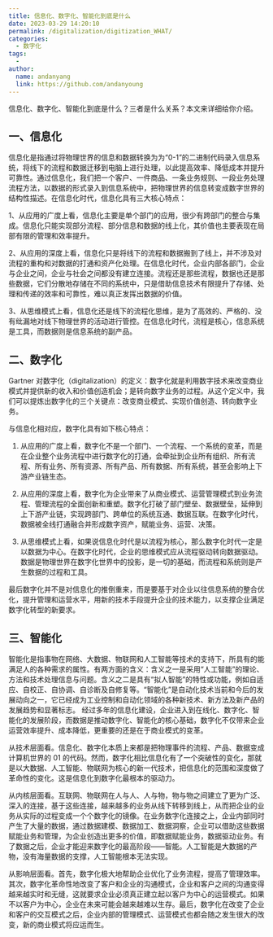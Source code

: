 ```yaml
---
title: 信息化、数字化、智能化到底是什么
date: 2023-03-29 14:20:10
permalink: /digitalization/digitization_WHAT/
categories:
  - 数字化
tags:
  -
author:
  name: andanyang
  link: https://github.com/andanyoung
---
```


信息化、数字化、智能化到底是什么？三者是什么关系？本文来详细给你介绍。

## 一、信息化

信息化是指通过将物理世界的信息和数据转换为为“0-1”的二进制代码录入信息系统，将线下的流程和数据迁移到电脑上进行处理，以此提高效率、降低成本并提升可靠性。通过信息化，我们把一个客户、一件商品、一条业务规则、一段业务处理流程方法，以数据的形式录入到信息系统中，把物理世界的信息转变成数字世界的结构性描述。在信息化时代，信息化具有三大核心特点：

1、从应用的广度上看，信息化主要是单个部门的应用，很少有跨部门的整合与集成。信息化只能实现部分流程、部分信息和数据的线上化，其价值也主要表现在局部有限的管理和效率提升。

2、从应用的深度上看，信息化只是将线下的流程和数据搬到了线上，并不涉及对流程的重构和对数据的打通和资产化处理。在信息化时代，企业内部各部门，企业与企业之间，企业与社会之间都没有建立连接。流程还是那些流程，数据也还是那些数据，它们分散地存储在不同的系统中，只是借助信息技术有限提升了存储、处理和传递的效率和可靠性，难以真正发挥出数据的价值。

3、从思维模式上看，信息化还是线下的流程化思维，是为了高效的、严格的、没有纰漏地对线下物理世界的活动进行管控。在信息化时代，流程是核心，信息系统是工具，而数据则是信息系统的副产品。

## 二、数字化

Gartner 对数字化（digitalization）的定义：数字化就是利用数字技术来改变商业模式并提供新的收入和价值创造机会；是转向数字业务的过程。从这个定义中，我们可以提炼出数字化的三个关键点：改变商业模式、实现价值创造、转向数字业务。

与信息化相对应，数字化具有如下核心特点：

1. 从应用的广度上看，数字化不是一个部门、一个流程、一个系统的变革，而是在企业整个业务流程中进行数字化的打通，会牵扯到企业所有组织、所有流程、所有业务、所有资源、所有产品、所有数据、所有系统，甚至会影响上下游产业链生态。

2. 从应用的深度上看，数字化为企业带来了从商业模式、运营管理模式到业务流程、管理流程的全面创新和重塑。数字化打破了部门壁垒、数据壁垒，延伸到上下游产业链，实现跨部门、跨单位的系统互通、数据互联。在数字化时代，数据被全线打通融合并形成数字资产，赋能业务、运营、决策。

3. 从思维模式上看，如果说信息化时代是以流程为核心，那么数字化时代一定是以数据为中心。在数字化时代，企业的思维模式应从流程驱动转向数据驱动。数据是物理世界在数字化世界中的投影，是一切的基础，而流程和系统则是产生数据的过程和工具。

最后数字化并不是对信息化的推倒重来，而是要基于对企业以往信息系统的整合优化，提升管理和运营水平，用新的技术手段提升企业的技术能力，以支撑企业满足数字化转型的新要求。

## 三、智能化

智能化是指事物在网络、大数据、物联网和人工智能等技术的支持下，所具有的能满足人的各种需求的属性。有两方面的含义：含义之一是采用“人工智能”的理论、方法和技术处理信息与问题。含义之二是具有“拟人智能”的特性或功能，例如自适应、自校正、自协调、自诊断及自修复等。“智能化”是自动化技术当前和今后的发展动向之一，它已经成为工业控制和自动化领域的各种新技术、新方法及新产品的发展趋势和显著标志。
经过多年的信息化建设，企业进入到在线化、数字化、智能化的发展阶段，而数据是推动数字化、智能化的核心基础，数字化不仅带来企业运营效率提升、成本降低，更重要的还是在于商业模式的变革。

从技术层面看。信息化、数字化本质上来都是把物理事件的流程、产品、数据变成计算机世界的 01 的代码。然而，数字化相比信息化有了一个突破性的变化，那就是以大数据、人工智能、物联网为核心的新一代技术，把信息化的范围和深度做了革命性的变化。这是信息化到数字化最根本的驱动力。

从内核层面看。互联网、物联网在人与人、人与物，物与物之间建立了更为广泛、深入的连接，基于这些连接，越来越多的业务从线下转移到线上，从而把企业的业务从实际的过程变成一个个数字化的镜像。在业务数字化连接之上，企业内部同时产生了大量的数据，通过数据建模、数据加工、数据洞察，企业可以借助这些数据赋能业务和管理，为企业创造出更多的价值，即数据赋能业务，数据驱动业务。有了数据之后，企业才能迎来数字化的最高阶段——智能。人工智能是大数据的产物，没有海量数据的支撑，人工智能根本无法实现。

从影响层面看。首先，数字化极大地帮助企业优化了业务流程，提高了管理效率。其次，数字化革命性地改变了客户和企业的沟通模式，企业和客户之间的沟通变得越来越实时和无缝，这就要求企业必须真正建立起以客户为中心的运营模式。如果不以客户为中心，企业在未来可能会越来越难以生存。最后，数字化在改变了企业和客户的交互模式之后，企业内部的管理模式、运营模式也都会随之发生很大的改变，新的商业模式将应运而生。
